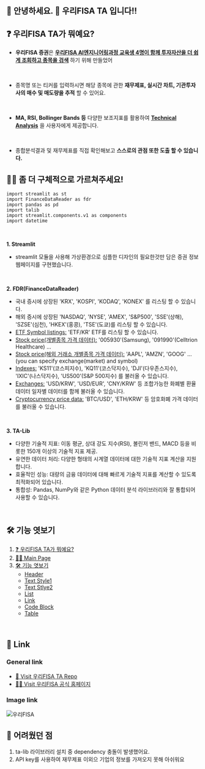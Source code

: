 ## 🙌 안녕하세요. 🏦 우리FISA TA 입니다!!

## ❓ 우리FISA TA가 뭐예요?
- **우리FISA 증권**은 **<u>우리FISA AI엔지니어링과정 교육생 4명이 함께 투자자산을 더 쉽게 조회하고 종목을 검색</u>** 하기 위해 만들었어
<br>

- 종목명 또는 티커를 입력하시면 해당 종목에 관한 **재무제표, 실시간 차트, 기관투자사의 매수 및 매도량을 추적** 할 수 있어요.
<br>

- **MA, RSI, Bollinger Bands 등** 다양한 보조지표를 활용하여 <u>**Technical Analysis**</u> 을 사용자에게 제공합니다.
<br>

- 종합분석결과 및 재무제표를 직접 확인해보고 **스스로의 관점 또한 도출 할 수 있습니다.**

## 🙋‍♀️ 좀 더 구체적으로 가르쳐주세요!   
```
import streamlit as st
import FinanceDataReader as fdr
import pandas as pd
import talib
import streamlit.components.v1 as components
import datetime
```
<br>

**1. Streamlit**
- streamlit 모듈을 사용해 가상환경으로 심플한 디자인의 필요한것만 담은 증권 정보 웹페이지를 구현했습니다.

 <br>

**2. FDR(FinanceDataReader)**

- 국내 증시에 상장된 'KRX', 'KOSPI', 'KODAQ', 'KONEX' 를 리스팅 할 수 있습니다.
- 해외 증시에 상장된 'NASDAQ', 'NYSE', 'AMEX', 'S&P500', 'SSE'(상해), 'SZSE'(심천), 'HKEX'(홍콩), 'TSE'(도쿄)를 리스팅 할 수 있습니다.
- <u>ETF Symbol listings:</u>  'ETF/KR' ETF를 리스팅 할 수 있습니다.
- <u>Stock price(개별종목 가격 데이터):</u> '005930'(Samsung), '091990'(Celltrion Healthcare) ...
- <u>Stock price(해외 거래소 개별종목 가격 데이터):</u> 'AAPL', 'AMZN', 'GOOG' ... (you can specify exchange(market) and symbol)
- <u>Indexes:</u> 'KS11'(코스피지수), 'KQ11'(코스닥지수), 'DJI'(다우존스지수), 'IXIC'(나스닥지수), 'US500'(S&P 500지수) 를 불러올 수 있습니다.
- <u>Exchanges:</u> 'USD/KRW', 'USD/EUR', 'CNY/KRW' 등 조합가능한 화폐별 환율 데이터 일자별 데이터를 함께 불러올 수 있습니다.
- <u>Cryptocurrency price data:</u> 'BTC/USD', 'ETH/KRW' 등 암호화폐 가격 데이터를 불러올 수 있습니다.

<br> 

**3. TA-Lib**
- 다양한 기술적 지표: 이동 평균, 상대 강도 지수(RSI), 볼린저 밴드, MACD 등을 비롯한 150개 이상의 기술적 지표 제공.
- 유연한 데이터 처리: 다양한 형태의 시계열 데이터에 대한 기술적 지표 계산을 지원합니다.
- 효율적인 성능: 대량의 금융 데이터에 대해 빠르게 기술적 지표를 계산할 수 있도록 최적화되어 있습니다.
- 통합성: Pandas, NumPy와 같은 Python 데이터 분석 라이브러리와 잘 통합되어 사용할 수 있습니다.

<br>  

## 🛠 기능 엿보기   

1. [❓ 우리FISA TA가 뭐예요?  ](#-easymemd가-뭐예요)
2. [🙋‍♀️ Main Page](#-좀-더-구체적으로-가르쳐주세요)
3. [🛠 기능 엿보기](#-기능-엿보기)
    - [Header](#header)   
    - [Text Style1](#text-style1)   
    - [Text Stlye2](#text-style2)   
    - [List](#list)      
    - [Link](#link)   
    - [Code Block](#code-block)   
    - [Table](#table)   

<br>   

## 🔗 Link   
### General link
- [🚗 Visit 우리FISA TA Repo](https://github.com/MINJAEKH/fisa_quant)   
- [🙋‍♂️ Visit 우리FISA 공식 홈페이지](https://woorifisa.com/)

### Image link
![우리FISA](https://github.com/user-attachments/assets/aa4f6b8b-aae1-4b9f-a37a-b98c471a7d46)

## 💫 어려웠던 점 
1. ta-lib 라이브러리 설치 중 dependency 충돌이 발생했어요. 
2. API key를 사용하여 재무제표 이외으 기업의 정보를 가져오지 못해 아쉬워요 

